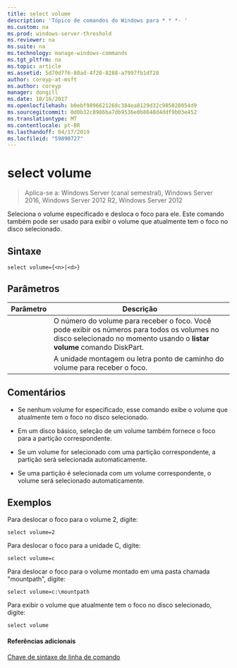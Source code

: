 ```yaml
---
title: select volume
description: 'Tópico de comandos do Windows para * * *- '
ms.custom: na
ms.prod: windows-server-threshold
ms.reviewer: na
ms.suite: na
ms.technology: manage-windows-commands
ms.tgt_pltfrm: na
ms.topic: article
ms.assetid: 5d70d776-80ad-4f20-8288-a7997fb1df28
author: coreyp-at-msft
ms.author: coreyp
manager: dongill
ms.date: 10/16/2017
ms.openlocfilehash: b0ebf9896621268c384ea8129d32c985028054d9
ms.sourcegitcommit: 0d0b32c8986ba7db9536e0b8648d4ddf9b03e452
ms.translationtype: MT
ms.contentlocale: pt-BR
ms.lasthandoff: 04/17/2019
ms.locfileid: "59890727"
---
```

# <a name="select-volume"></a>select volume

>Aplica-se a: Windows Server (canal semestral), Windows Server 2016, Windows Server 2012 R2, Windows Server 2012

Seleciona o volume especificado e desloca o foco para ele. Este comando também pode ser usado para exibir o volume que atualmente tem o foco no disco selecionado.  
  
  
  
## <a name="syntax"></a>Sintaxe  
  
```  
select volume={<n>|<d>}  
```  
  
## <a name="parameters"></a>Parâmetros  
  
|Parâmetro|Descrição|  
|-------|--------|  
|<n>|O número do volume para receber o foco. Você pode exibir os números para todos os volumes no disco selecionado no momento usando o **listar volume** comando DiskPart.|  
|<d>|A unidade montagem ou letra ponto de caminho do volume para receber o foco.|  
  
## <a name="remarks"></a>Comentários  
  
-   Se nenhum volume for especificado, esse comando exibe o volume que atualmente tem o foco no disco selecionado.  
  
-   Em um disco básico, seleção de um volume também fornece o foco para a partição correspondente.  
  
-   Se um volume for selecionado com uma partição correspondente, a partição será selecionada automaticamente.  
  
-   Se uma partição é selecionada com um volume correspondente, o volume será selecionado automaticamente.  
  
## <a name="BKMK_examples"></a>Exemplos  
Para deslocar o foco para o volume 2, digite:  
  
```  
select volume=2  
```  
  
Para deslocar o foco para a unidade C, digite:  
  
```  
select volume=c  
```  
  
Para deslocar o foco para o volume montado em uma pasta chamada "mountpath", digite:  
  
```  
select volume=c:\mountpath  
```  
  
Para exibir o volume que atualmente tem o foco no disco selecionado, digite:  
  
```  
select volume  
```  
  
#### <a name="additional-references"></a>Referências adicionais  
[Chave de sintaxe de linha de comando](command-line-syntax-key.md)  
  

  


